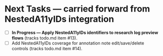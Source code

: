 # Next Tasks — carried forward from NestedA11yIDs integration

- [ ] **In Progress — Apply NestedA11yIDs identifiers to research log preview flows** (tracks todo.md item #13).
- [ ] Add NestedA11yIDs coverage for annotation note edit/save/delete controls (tracks todo.md item #14).
